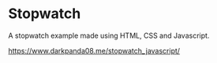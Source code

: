 # Stopwatch
A stopwatch example made using HTML, CSS and Javascript.

https://www.darkpanda08.me/stopwatch_javascript/

